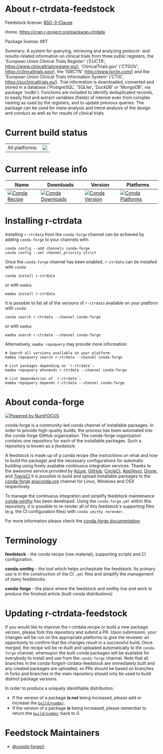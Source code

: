 About r-ctrdata-feedstock
=========================

Feedstock license: [BSD-3-Clause](https://github.com/conda-forge/r-ctrdata-feedstock/blob/main/LICENSE.txt)

Home: https://cran.r-project.org/package=ctrdata

Package license: MIT

Summary: A system for querying, retrieving and analyzing protocol- and results-related information on clinical trials from three public registers, the 'European Union Clinical Trials Register' ('EUCTR', <https://www.clinicaltrialsregister.eu/>), 'ClinicalTrials.gov' ('CTGOV', <https://clinicaltrials.gov/>), the 'ISRCTN' (<http://www.isrctn.com/>) and the 'European Union Clinical Trials Information System' ('CTIS', <https://euclinicaltrials.eu/>). Trial information is downloaded, converted and stored in a database ('PostgreSQL', 'SQLite', 'DuckDB' or 'MongoDB'; via package 'nodbi'). Functions are included to identify deduplicated records, to easily find and extract variables (fields) of interest even from complex nesting as used by the registers, and to update previous queries. The package can be used for meta-analysis and trend-analysis of the design and conduct as well as for results of clinical trials.

Current build status
====================


<table><tr><td>All platforms:</td>
    <td>
      <a href="https://dev.azure.com/conda-forge/feedstock-builds/_build/latest?definitionId=20234&branchName=main">
        <img src="https://dev.azure.com/conda-forge/feedstock-builds/_apis/build/status/r-ctrdata-feedstock?branchName=main">
      </a>
    </td>
  </tr>
</table>

Current release info
====================

| Name | Downloads | Version | Platforms |
| --- | --- | --- | --- |
| [![Conda Recipe](https://img.shields.io/badge/recipe-r--ctrdata-green.svg)](https://anaconda.org/conda-forge/r-ctrdata) | [![Conda Downloads](https://img.shields.io/conda/dn/conda-forge/r-ctrdata.svg)](https://anaconda.org/conda-forge/r-ctrdata) | [![Conda Version](https://img.shields.io/conda/vn/conda-forge/r-ctrdata.svg)](https://anaconda.org/conda-forge/r-ctrdata) | [![Conda Platforms](https://img.shields.io/conda/pn/conda-forge/r-ctrdata.svg)](https://anaconda.org/conda-forge/r-ctrdata) |

Installing r-ctrdata
====================

Installing `r-ctrdata` from the `conda-forge` channel can be achieved by adding `conda-forge` to your channels with:

```
conda config --add channels conda-forge
conda config --set channel_priority strict
```

Once the `conda-forge` channel has been enabled, `r-ctrdata` can be installed with `conda`:

```
conda install r-ctrdata
```

or with `mamba`:

```
mamba install r-ctrdata
```

It is possible to list all of the versions of `r-ctrdata` available on your platform with `conda`:

```
conda search r-ctrdata --channel conda-forge
```

or with `mamba`:

```
mamba search r-ctrdata --channel conda-forge
```

Alternatively, `mamba repoquery` may provide more information:

```
# Search all versions available on your platform:
mamba repoquery search r-ctrdata --channel conda-forge

# List packages depending on `r-ctrdata`:
mamba repoquery whoneeds r-ctrdata --channel conda-forge

# List dependencies of `r-ctrdata`:
mamba repoquery depends r-ctrdata --channel conda-forge
```


About conda-forge
=================

[![Powered by
NumFOCUS](https://img.shields.io/badge/powered%20by-NumFOCUS-orange.svg?style=flat&colorA=E1523D&colorB=007D8A)](https://numfocus.org)

conda-forge is a community-led conda channel of installable packages.
In order to provide high-quality builds, the process has been automated into the
conda-forge GitHub organization. The conda-forge organization contains one repository
for each of the installable packages. Such a repository is known as a *feedstock*.

A feedstock is made up of a conda recipe (the instructions on what and how to build
the package) and the necessary configurations for automatic building using freely
available continuous integration services. Thanks to the awesome service provided by
[Azure](https://azure.microsoft.com/en-us/services/devops/), [GitHub](https://github.com/),
[CircleCI](https://circleci.com/), [AppVeyor](https://www.appveyor.com/),
[Drone](https://cloud.drone.io/welcome), and [TravisCI](https://travis-ci.com/)
it is possible to build and upload installable packages to the
[conda-forge](https://anaconda.org/conda-forge) [anaconda.org](https://anaconda.org/)
channel for Linux, Windows and OSX respectively.

To manage the continuous integration and simplify feedstock maintenance
[conda-smithy](https://github.com/conda-forge/conda-smithy) has been developed.
Using the ``conda-forge.yml`` within this repository, it is possible to re-render all of
this feedstock's supporting files (e.g. the CI configuration files) with ``conda smithy rerender``.

For more information please check the [conda-forge documentation](https://conda-forge.org/docs/).

Terminology
===========

**feedstock** - the conda recipe (raw material), supporting scripts and CI configuration.

**conda-smithy** - the tool which helps orchestrate the feedstock.
                   Its primary use is in the construction of the CI ``.yml`` files
                   and simplify the management of *many* feedstocks.

**conda-forge** - the place where the feedstock and smithy live and work to
                  produce the finished article (built conda distributions)


Updating r-ctrdata-feedstock
============================

If you would like to improve the r-ctrdata recipe or build a new
package version, please fork this repository and submit a PR. Upon submission,
your changes will be run on the appropriate platforms to give the reviewer an
opportunity to confirm that the changes result in a successful build. Once
merged, the recipe will be re-built and uploaded automatically to the
`conda-forge` channel, whereupon the built conda packages will be available for
everybody to install and use from the `conda-forge` channel.
Note that all branches in the conda-forge/r-ctrdata-feedstock are
immediately built and any created packages are uploaded, so PRs should be based
on branches in forks and branches in the main repository should only be used to
build distinct package versions.

In order to produce a uniquely identifiable distribution:
 * If the version of a package **is not** being increased, please add or increase
   the [``build/number``](https://docs.conda.io/projects/conda-build/en/latest/resources/define-metadata.html#build-number-and-string).
 * If the version of a package **is** being increased, please remember to return
   the [``build/number``](https://docs.conda.io/projects/conda-build/en/latest/resources/define-metadata.html#build-number-and-string)
   back to 0.

Feedstock Maintainers
=====================

* [@conda-forge/r](https://github.com/orgs/conda-forge/teams/r/)

